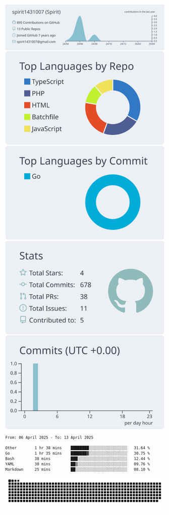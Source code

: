 [![](https://raw.githubusercontent.com/spirit1431007/spirit1431007/master/profile-summary-card-output/nord_bright/0-profile-details.svg)](https://git.io/spiritx)
[![](https://raw.githubusercontent.com/spirit1431007/spirit1431007/master/profile-summary-card-output/nord_bright/1-repos-per-language.svg)](https://git.io/spiritx) [![](https://raw.githubusercontent.com/spirit1431007/spirit1431007/master/profile-summary-card-output/nord_bright/2-most-commit-language.svg)](https://git.io/spiritx)
[![](https://raw.githubusercontent.com/spirit1431007/spirit1431007/master/profile-summary-card-output/nord_bright/3-stats.svg)](https://git.io/spiritx) [![](https://raw.githubusercontent.com/spirit1431007/spirit1431007/master/profile-summary-card-output/nord_bright/4-productive-time.svg)](https://git.io/spiritx)

<!--START_SECTION:waka-->

```txt
From: 06 April 2025 - To: 13 April 2025

Other        1 hr 38 mins    ████████░░░░░░░░░░░░░░░░░   31.64 %
Go           1 hr 35 mins    ███████▓░░░░░░░░░░░░░░░░░   30.75 %
Bash         38 mins         ███░░░░░░░░░░░░░░░░░░░░░░   12.44 %
YAML         30 mins         ██▒░░░░░░░░░░░░░░░░░░░░░░   09.76 %
Markdown     25 mins         ██░░░░░░░░░░░░░░░░░░░░░░░   08.10 %
```

<!--END_SECTION:waka-->

![contribution](https://github.com/spirit1431007/spirit1431007/blob/output/github-contribution-grid-snake.svg)
